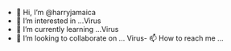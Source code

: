 - 👋 Hi, I’m @harryjamaica
- 👀 I’m interested in ...Virus
- 🌱 I’m currently learning ...Virus
- 💞️ I’m looking to collaborate on ...
Virus- 📫 How to reach me ...

<!---
harryjamaica/harryjamaica is a ✨ special ✨ repository because its `README.md` (this file) appears on your GitHub profile.
You can click the Preview link to take a look at your changes.
--->
